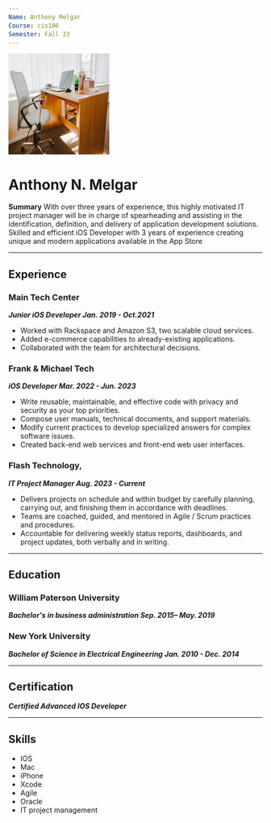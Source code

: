 ```yaml
---
Name: Anthony Melgar
Course: cis106
Semester: Fall 23
---
```

![pfp](pexels-lisa-fotios-1957478_200x200.webp)<br>
# Anthony N. Melgar

**Summary**
With over three years of experience, this highly motivated IT project manager will be in charge of spearheading and assisting in the identification, definition, and delivery of application development solutions. Skilled and efficient iOS Developer with 3 years of experience creating unique and modern applications available in the App Store

<hr>

## Experience
### Main Tech Center
***Junior iOS Developer Jan. 2019 - Oct.2021***
* Worked with Rackspace and Amazon S3, two scalable cloud services.
* Added e-commerce capabilities to already-existing applications.
* Collaborated with the team for architectural decisions.

### Frank & Michael Tech
***iOS Developer Mar. 2022 - Jun. 2023***
* Write reusable, maintainable, and effective code with privacy and security as your top priorities.
* Compose user manuals, technical documents, and support materials.
* Modify current practices to develop specialized answers for complex software issues.
* Created back-end web services and front-end web user interfaces.

### Flash Technology, 
***IT Project Manager Aug. 2023 - Current***
* Delivers projects on schedule and within budget by carefully planning, carrying out, and finishing them in accordance with deadlines.
* Teams are coached, guided, and mentored in Agile / Scrum practices and procedures.
* Accountable for delivering weekly status reports, dashboards, and project updates, both verbally and in writing.

<hr>

## Education
### William Paterson University
***Bachelor's in business administration Sep. 2015– May. 2019*** 
### New York University 
***Bachelor of Science in Electrical Engineering Jan. 2010 - Dec. 2014***

<hr>

## Certification
***Certified Advanced IOS Developer***

<hr>

## Skills
* IOS
* Mac
* iPhone
* Xcode
* Agile
* Oracle
* IT project management